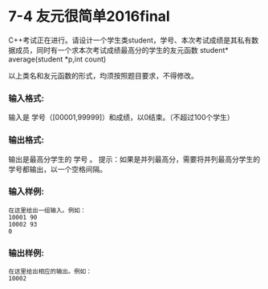 # 7-4 友元很简单2016final
C++考试正在进行。请设计一个学生类student，学号、本次考试成绩是其私有数据成员，同时有一个求本次考试成绩最高分的学生的友元函数 student*
average(student *p,int count)

以上类名和友元函数的形式，均须按照题目要求，不得修改。

### 输入格式:

输入是 学号（[00001,99999]）和成绩，以0结束。（不超过100个学生）

### 输出格式:

输出是最高分学生的 学号 。 提示：如果是并列最高分，需要将并列最高分学生的学号都输出，以一个空格间隔。

### 输入样例:

    
    
    在这里给出一组输入。例如：
    10001 90
    10002 93
    0
    

### 输出样例:

    
    
    在这里给出相应的输出。例如：
    10002
    

